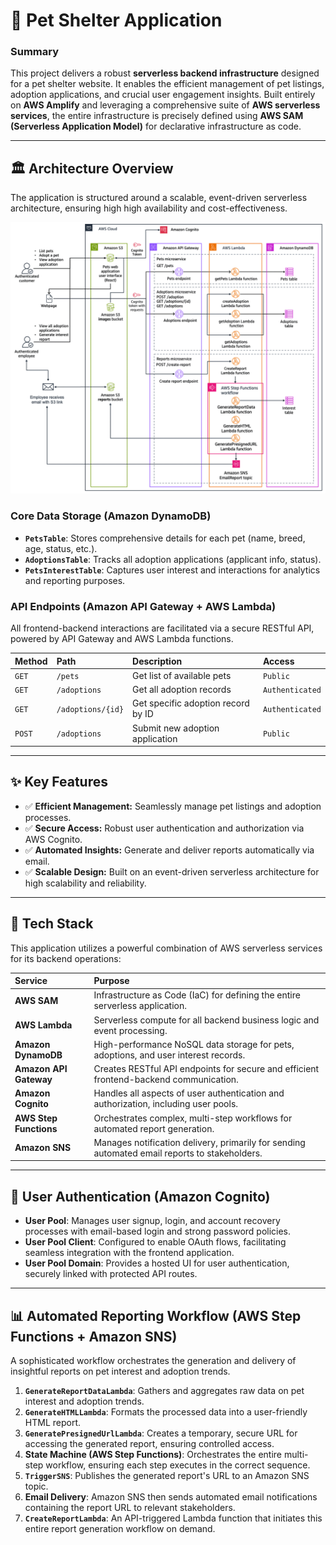 
# 🐾 Pet Shelter Application

### Summary
This project delivers a robust **serverless backend infrastructure** designed for a pet shelter website. It enables the efficient management of pet listings, adoption applications, and crucial user engagement insights. Built entirely on **AWS Amplify** and leveraging a comprehensive suite of **AWS serverless services**, the entire infrastructure is precisely defined using **AWS SAM (Serverless Application Model)** for declarative infrastructure as code.

---

## 🏛️ Architecture Overview

The application is structured around a scalable, event-driven serverless architecture, ensuring high high availability and cost-effectiveness.

![architecture](arch-diagram-week-6.png)

### Core Data Storage (Amazon DynamoDB)

* **`PetsTable`**: Stores comprehensive details for each pet (name, breed, age, status, etc.).
* **`AdoptionsTable`**: Tracks all adoption applications (applicant info, status).
* **`PetsInterestTable`**: Captures user interest and interactions for analytics and reporting purposes.

### API Endpoints (Amazon API Gateway + AWS Lambda)

All frontend-backend interactions are facilitated via a secure RESTful API, powered by API Gateway and AWS Lambda functions.

| Method | Path         | Description              | Access        |
| :----- | :----------- | :----------------------- | :------------ |
| `GET`  | `/pets`      | Get list of available pets | `Public`      |
| `GET`  | `/adoptions` | Get all adoption records | `Authenticated` |
| `GET`  | `/adoptions/{id}` | Get specific adoption record by ID | `Authenticated` |
| `POST` | `/adoptions` | Submit new adoption application | `Public`      |

---

## ✨ Key Features

* ✅ **Efficient Management:** Seamlessly manage pet listings and adoption processes.
* ✅ **Secure Access:** Robust user authentication and authorization via AWS Cognito.
* ✅ **Automated Insights:** Generate and deliver reports automatically via email.
* ✅ **Scalable Design:** Built on an event-driven serverless architecture for high scalability and reliability.

---

## 🚀 Tech Stack

This application utilizes a powerful combination of AWS serverless services for its backend operations:

| Service                | Purpose                                                                 |
| :--------------------- | :---------------------------------------------------------------------- |
| **AWS SAM** | Infrastructure as Code (IaC) for defining the entire serverless application. |
| **AWS Lambda** | Serverless compute for all backend business logic and event processing. |
| **Amazon DynamoDB** | High-performance NoSQL data storage for pets, adoptions, and user interest records. |
| **Amazon API Gateway** | Creates RESTful API endpoints for secure and efficient frontend-backend communication. |
| **Amazon Cognito** | Handles all aspects of user authentication and authorization, including user pools. |
| **AWS Step Functions** | Orchestrates complex, multi-step workflows for automated report generation. |
| **Amazon SNS** | Manages notification delivery, primarily for sending automated email reports to stakeholders. |

---

## 🔐 User Authentication (Amazon Cognito)

* **User Pool**: Manages user signup, login, and account recovery processes with email-based login and strong password policies.
* **User Pool Client**: Configured to enable OAuth flows, facilitating seamless integration with the frontend application.
* **User Pool Domain**: Provides a hosted UI for user authentication, securely linked with protected API routes.

---

## 📊 Automated Reporting Workflow (AWS Step Functions + Amazon SNS)

A sophisticated workflow orchestrates the generation and delivery of insightful reports on pet interest and adoption trends.

1.  **`GenerateReportDataLambda`**: Gathers and aggregates raw data on pet interest and adoption trends.
2.  **`GenerateHTMLLambda`**: Formats the processed data into a user-friendly HTML report.
3.  **`GeneratePresignedUrlLambda`**: Creates a temporary, secure URL for accessing the generated report, ensuring controlled access.
4.  **State Machine (AWS Step Functions)**: Orchestrates the entire multi-step workflow, ensuring each step executes in the correct sequence.
5.  **`TriggerSNS`**: Publishes the generated report's URL to an Amazon SNS topic.
6.  **Email Delivery**: Amazon SNS then sends automated email notifications containing the report URL to relevant stakeholders.
7.  **`CreateReportLambda`**: An API-triggered Lambda function that initiates this entire report generation workflow on demand.
